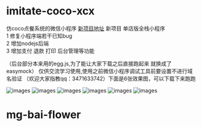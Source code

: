 # imitate-coco-xcx
仿coco点餐系统的微信小程序
 [新项目地址](https://github.com/lpbird/xcx-single-shop.git)
 新项目 单店版全栈小程序 <br>
 1 修复小程序端若干已知bug <br>
 2 增加nodejs后端<br>
 3 增加支付 退款 打印 后台管理等功能<br>
 
（后台部分本来用的egg.js,为了能让大家下载之后直接跑起来 就换成了easymock）
 仅供交流学习使用,使用之前微信小程序调试工具前要设置不进行域名验证 （欢迎大家指教qq：3471633742）下面是6张效果图，可以下载下来跑跑
 
![images](https://github.com/lpbird/imitate-coco-xcx/raw/master/screenshot/1.png) 
![images](https://github.com/lpbird/imitate-coco-xcx/raw/master/screenshot/2.png) 
![images](https://github.com/lpbird/imitate-coco-xcx/raw/master/screenshot/3.png) 
![images](https://github.com/lpbird/imitate-coco-xcx/raw/master/screenshot/4.png) 
![images](https://github.com/lpbird/imitate-coco-xcx/raw/master/screenshot/5.png) 
![images](https://github.com/lpbird/imitate-coco-xcx/raw/master/screenshot/6.png) 
# mg-bai-flower
